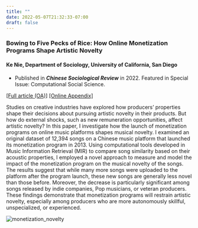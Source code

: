 ```yaml
---
title: ""
date: 2022-05-07T21:32:33-07:00
draft: false
---
```

### Bowing to Five Pecks of Rice: How Online Monetization Programs Shape Artistic Novelty

#### Ke Nie, Department of Sociology, University of California, San Diego

* Published in __*Chinese Sociological Review*__ in 2022. Featured in Special Issue: Computational Social Science.

[[Full article (OA)]](https://doi.org/10.1080/21620555.2022.2084606) [[Online Appendix]](/files/Nie_MonetizationNovelty_Appendices.pdf)

Studies on creative industries have explored how producers’ properties shape their decisions about pursuing artistic novelty in their products. But how do external shocks, such as new remuneration opportunities, affect artistic novelty? In this paper, I investigate how the launch of monetization programs on online music platforms shapes musical novelty. I examined an original dataset of 12,394 songs on a Chinese music platform that launched its monetization program in 2013. Using computational tools developed in Music Information Retrieval (MIR) to compare song similarity based on their acoustic properties, I employed a novel approach to measure and model the impact of the monetization program on the musical novelty of the songs. The results suggest that while many more songs were uploaded to the platform after the program launch, these new songs are generally less novel than those before. Moreover, the decrease is particularly significant among songs released by indie companies, Pop musicians, or veteran producers. These findings demonstrate that monetization programs will restrain artistic novelty, especially among producers who are more autonomously skillful, unspecialized, or experienced. 

![monetization_novelty](/img/monetization_novelty.jpeg)